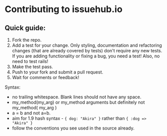 # Contributing to **issuehub.io**

## Quick guide:

1. Fork the repo.
2. Add a test for your change. Only styling, documentation and refactoring changes (that are already covered by tests) don't require any new tests. If you are adding functionality or fixing a bug, you need a test! Also, no need to test rails!
3. Make the test pass.
4. Push to your fork and submit a pull request.
5. Wait for comments or feedback!

Syntax:

* no trailing whitespace. Blank lines should not have any space.
* my_method(my_arg) or my_method arguments but definitely not my_method( my_arg )
* a = b and not a=b.
* aim for 1.9 hash syntax - `{ dog: "Akira" }` rather than `{ :dog => "Akira" }`
* follow the conventions you see used in the source already.
